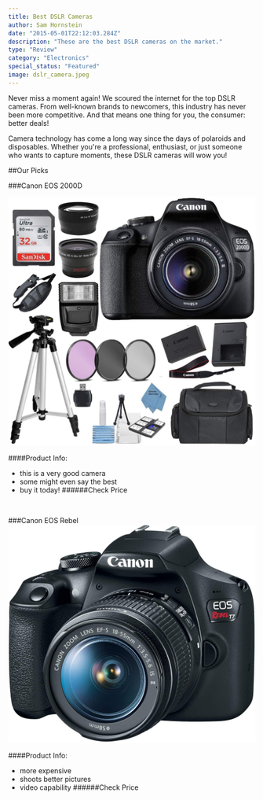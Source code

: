 ```yaml
---
title: Best DSLR Cameras
author: Sam Hornstein
date: "2015-05-01T22:12:03.284Z"
description: "These are the best DSLR cameras on the market."
type: "Review"
category: "Electronics"
special_status: "Featured"
image: dslr_camera.jpeg
---
```


Never miss a moment again! We scoured the internet for the top DSLR cameras. From well-known brands to newcomers, this industry has never been more competitive. And that means one thing for you, the consumer: better deals!

Camera technology has come a long way since the days of polaroids and disposables. Whether you're a professional, enthusiast, or just someone who wants to capture moments, these DSLR cameras will wow you!

##Our Picks

###Canon EOS 2000D

![Canon 2000D](./canon2000d.jpg)

####Product Info:
- this is a very good camera
- some might even say the best
- buy it today!
######Check Price

<br>

###Canon EOS Rebel
![Canon EOS Rebl](./canoneosrebel.jpg)

####Product Info:
- more expensive
- shoots better pictures
- video capability
######Check Price